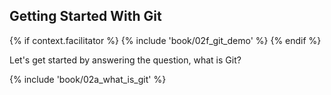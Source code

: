 ## Getting Started With Git

{% if context.facilitator %}
{% include 'book/02f_git_demo' %}
{% endif %}

Let's get started by answering the question, what is Git?

{% include 'book/02a_what_is_git' %}
